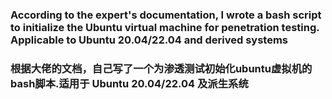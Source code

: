 ### According to the expert's documentation, I wrote a bash script to initialize the Ubuntu virtual machine for penetration testing. Applicable to Ubuntu 20.04/22.04 and derived systems

### 根据大佬的文档，自己写了一个为渗透测试初始化ubuntu虚拟机的bash脚本.适用于 Ubuntu 20.04/22.04 及派生系统
